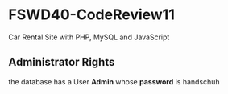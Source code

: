 # FSWD40-CodeReview11

 Car Rental Site with PHP, MySQL and JavaScript

## Administrator Rights

the database has a User __Admin__ whose __password__ is handschuh